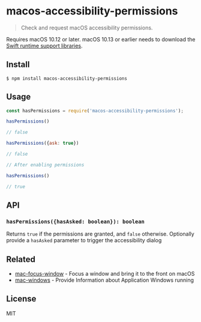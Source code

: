 # macos-accessibility-permissions

> Check and request macOS accessibility permissions.

Requires macOS 10.12 or later. macOS 10.13 or earlier needs to download the [Swift runtime support libraries](https://support.apple.com/kb/DL1998).


## Install

```
$ npm install macos-accessibility-permissions
```

## Usage

```js
const hasPermissions = require('macos-accessibility-permissions');

hasPermissions()

// false

hasPermissions({ask: true})

// false

// After enabling permissions

hasPermissions()

// true
```

## API

### `hasPermissions({hasAsked: boolean}): boolean`

Returns `true` if the permissions are granted, and `false` otherwise. Optionally provide a `hasAsked` parameter to trigger the accessibility dialog

## Related

- [mac-focus-window](https://github.com/karaggeorge/mac-focus-window) - Focus a window and bring it to the front on macOS
- [mac-windows](https://github.com/karaggeorge/mac-windows) - Provide Information about Application Windows running

## License

MIT
